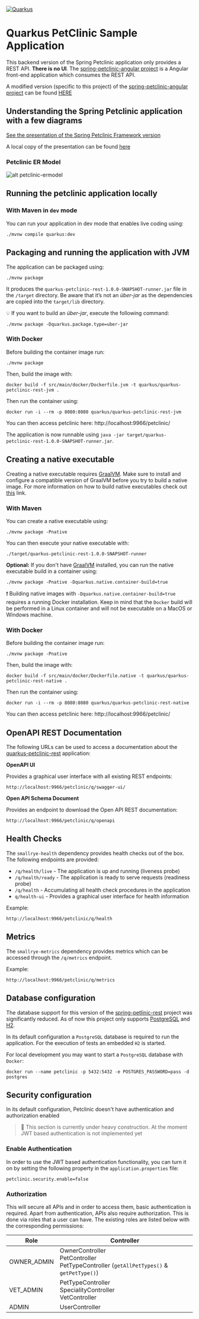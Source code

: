 [![Quarkus](https://design.jboss.org/quarkus/logo/final/PNG/quarkus_logo_horizontal_rgb_1280px_default.png)](https://quarkus.io/)

# Quarkus PetClinic Sample Application

This backend version of the Spring Petclinic application only provides a REST API. **There is no UI**.
The [spring-petclinic-angular project](https://github.com/spring-petclinic/spring-petclinic-angular) is a Angular front-end application which consumes the REST API.

A modified version (specific to this project) of the [spring-petclinic-angular project](https://github.com/spring-petclinic/spring-petclinic-angular) can be found [HERE](https://github.com/mpbauer/spring-petclinic-angular)

## Understanding the Spring Petclinic application with a few diagrams

[See the presentation of the Spring Petclinic Framework version](http://slideshare.net/AntoineRey/spring-framework-petclinic-sample-application)

A local copy of the presentation can be found [here](docs/misc/springframeworkpetclinic-presentation.pdf)

### Petclinic ER Model

![alt petclinic-ermodel](docs/images/petclinic-ermodel.png)


## Running the petclinic application locally

### With Maven in `dev` mode

You can run your application in dev mode that enables live coding using:
```shell script
./mvnw compile quarkus:dev
```

## Packaging and running the application with JVM

The application can be packaged using:
```shell script
./mvnw package
```
It produces the `quarkus-petclinic-rest-1.0.0-SNAPSHOT-runner.jar` file in the `/target` directory.
Be aware that it’s not an _über-jar_ as the dependencies are copied into the `target/lib` directory.

:bulb: If you want to build an _über-jar_, execute the following command:
```shell script
./mvnw package -Dquarkus.package.type=uber-jar
```

### With Docker

Before building the container image run:
```shell script
./mvnw package
```

Then, build the image with:
```shell script
docker build -f src/main/docker/Dockerfile.jvm -t quarkus/quarkus-petclinic-rest-jvm .
```

Then run the container using:
```shell script
docker run -i --rm -p 8080:8080 quarkus/quarkus-petclinic-rest-jvm
```

You can then access petclinic here: http://localhost:9966/petclinic/

The application is now runnable using `java -jar target/quarkus-petclinic-rest-1.0.0-SNAPSHOT-runner.jar`.

## Creating a native executable

Creating a native executable requires [GraalVM](https://www.graalvm.org/). Make sure to install and configure a compatible version of GraalVM before you try to build a native image.
For more information on how to build native executables check out [this](https://quarkus.io/guides/building-native-image#:~:text=While%20Oracle%20GraalVM%20is%20available,install%20the%20Java%2011%20version.) link.

### With Maven

You can create a native executable using: 
```shell script
./mvnw package -Pnative
```

You can then execute your native executable with:
```shell script
./target/quarkus-petclinic-rest-1.0.0-SNAPSHOT-runner
```

**Optional:** If you don't have [GraalVM](https://www.graalvm.org/) installed, you can run the native executable build in a container using: 

```shell script
./mvnw package -Pnative -Dquarkus.native.container-build=true
```

:exclamation: Building native images with `-Dquarkus.native.container-build=true` requires a running Docker installation. Keep in mind that the `Docker` build
will be performed in a Linux container and will not be executable on a MacOS or Windows machine. 

### With Docker

Before building the container image run:
```shell script
./mvnw package -Pnative
```

Then, build the image with:
```shell script
docker build -f src/main/docker/Dockerfile.native -t quarkus/quarkus-petclinic-rest-native .
```

Then run the container using:
```shell script
docker run -i --rm -p 8080:8080 quarkus/quarkus-petclinic-rest-native
```

You can then access petclinic here: http://localhost:9966/petclinic/

## OpenAPI REST Documentation

The following URLs can be used to access a documentation about the [quarkus-petclinic-rest](https://github.com/mpbauer/quarkus-petclinic-rest) application:

**OpenAPI UI**

Provides a graphical user interface with all existing REST endpoints:
```
http://localhost:9966/petclinic/q/swagger-ui/
```

**Open API  Schema Document**

Provides an endpoint to download the Open API REST documentation:
```
http://localhost:9966/petclinic/q/openapi
```

## Health Checks

The `smallrye-health` dependency provides health checks out of the box. The following endpoints are provided:

 - `/q/health/live` - The application is up and running (liveness probe)
 - `/q/health/ready` - The application is ready to serve requests (readiness probe)
 - `/q/health` - Accumulating all health check procedures in the application
 - `q/health-ui` - Provides a graphical user interface for health information

Example:
```
http://localhost:9966/petclinic/q/health
```

## Metrics

The `smallrye-metrics` dependency provides metrics which can be accessed through the `/q/metrics` endpoint.

Example:
```
http://localhost:9966/petclinic/q/metrics
```

## Database configuration

The database support for this version of the [spring-petlinic-rest](https://github.com/spring-petclinic/spring-petclinic-rest) project was significantly reduced. As of now this project only supports [PostgreSQL](https://www.postgresql.org/) and [H2](https://www.h2database.com/html/main.html).

In its default configuration a `PostgreSQL` database is required to run the application.
For the execution of tests an embedded `H2` is started.


For local development you may want to start a `PostgreSQL` database with `Docker`:

````
docker run --name petclinic -p 5432:5432 -e POSTGRES_PASSWORD=pass -d postgres
````

## Security configuration

In its default configuration, Petclinic doesn't have authentication and authorization enabled

> :construction: This section is currently under heavy construction. At the moment JWT based authentication is not implemented yet

### Enable Authentication

In order to use the JWT based authentication functionality, you can turn it on by setting the following property 
in the `application.properties` file:
```properties
petclinic.security.enable=false
```

### Authorization
This will secure all APIs and in order to access them, basic authentication is required.
Apart from authentication, APIs also require authorization. This is done via roles that a user can have.
The existing roles are listed below with the corresponding permissions:


Role         | Controller
----------   | ----------------
OWNER_ADMIN  | OwnerController<br/>PetController<br/>PetTypeController (`getAllPetTypes()` & `getPetType()`)
VET_ADMIN    | PetTypeController<br/>SpecialityController</br>VetController
ADMIN        | UserController

